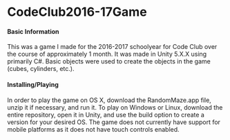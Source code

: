 # CodeClub2016-17Game
#### Basic Information
This was a game I made for the 2016-2017 schoolyear for Code Club over the course of approximately 1 month. It was made in Unity 5.X.X using primarily C#. Basic objects were used to create the objects in the game (cubes, cylinders, etc.). 

#### Installing/Playing
In order to play the game on OS X, download the RandomMaze.app file, unzip it if necessary, and run it. To play on Windows or Linux, download the entire repository, open it in Unity, and use the build option to create a version for your desired OS. The game does not currently have support for mobile platforms as it does not have touch controls enabled. 
